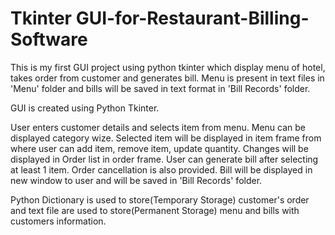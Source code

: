 # Tkinter GUI-for-Restaurant-Billing-Software
This is my first GUI project using python tkinter which display menu of hotel, takes order from customer and generates bill.
Menu is present in text files in 'Menu' folder and bills will be saved in text format in 'Bill Records' folder.

GUI is created using Python Tkinter.

User enters customer details and selects item from menu.
Menu can be displayed category wize.
Selected item will be displayed in item frame from where user can add item, remove item, update quantity.
Changes will be displayed in Order list in order frame.
User can generate bill after selecting at least 1 item.
Order cancellation is also provided.
Bill will be displayed in new window to user and will be saved in 'Bill Records' folder.

Python Dictionary is used to store(Temporary Storage) customer's order and text file are used to store(Permanent Storage) menu and bills with customers information.
